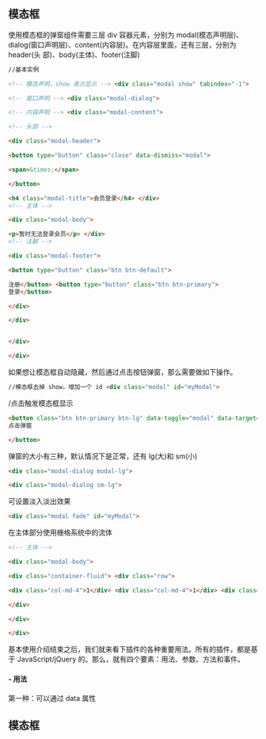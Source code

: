
##  模态框
使用模态框的弹窗组件需要三层 div 容器元素，分别为 modal(模态声明层)、
dialog(窗口声明层)、content(内容层)。在内容层里面，还有三层，分别为 header(头
部)、body(主体)、footer(注脚)
```html
//基本实例

<!-- 模态声明，show 表示显示 --> <div class="modal show" tabindex="-1">

<!-- 窗口声明 --> <div class="modal-dialog">

<!-- 内容声明 --> <div class="modal-content">

<!-- 头部 -->

<div class="modal-header">

<button type="button" class="close" data-dismiss="modal">

<span>&times;</span>

</button>

<h4 class="modal-title">会员登录</h4> </div>
<!-- 主体 -->

<div class="modal-body">

<p>暂时无法登录会员</p> </div>
<!-- 注脚 -->

<div class="modal-footer">

<button type="button" class="btn btn-default">

注册</button> <button type="button" class="btn btn-primary">
登录</button>

</div>

</div>


</div>

</div>
```

如果想让模态框自动隐藏，然后通过点击按钮弹窗，那么需要做如下操作。
```html
//模态框去掉 show，增加一个 id <div class="modal" id="myModal">
```
/点击触发模态框显示
```html
<button class="btn btn-primary btn-lg" data-toggle="modal" data-target="#myModal">
点击弹窗

</button>
```
弹窗的大小有三种，默认情况下是正常，还有 lg(大)和 sm(小)
```html
<div class="modal-dialog modal-lg">

<div class="modal-dialog sm-lg">
```
可设置淡入淡出效果
```html
<div class="modal fade" id="myModal">
```
在主体部分使用栅格系统中的流体
```html
<!-- 主体 -->

<div class="modal-body">

<div class="container-fluid"> <div class="row">

<div class="col-md-4">1</div> <div class="col-md-4">1</div> <div class="col-md-4">1</div>

</div>

</div>

</div>
```
基本使用介绍结束之后，我们就来看下插件的各种重要用法。所有的插件，都是基于 JavaScript/jQuery 的。那么，就有四个要素：用法、参数、方法和事件。
#### - 用法
  第一种：可以通过 data 属性

##  模态框
